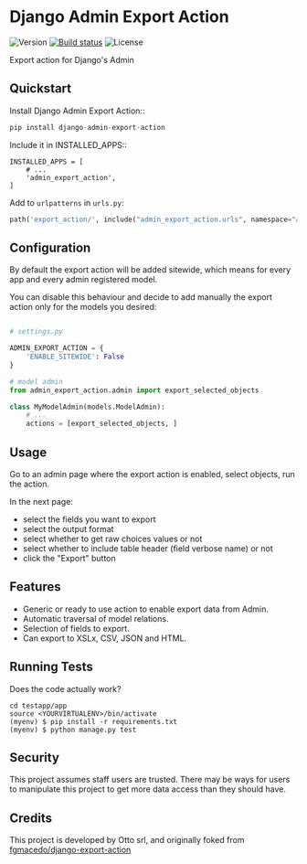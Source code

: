 # Django Admin Export Action


![Version](https://img.shields.io/github/v/tag/otto-torino/django-admin-export-action?label=version)
[![Build status](https://travis-ci.com/otto-torino/django-admin-export-action.svg?branch=master)](https://travis-ci.com/github/otto-torino/django-admin-export-action)
![License](https://img.shields.io/pypi/l/django-admin-export-action)

Export action for Django's Admin

## Quickstart

Install Django Admin Export Action::

``` python
pip install django-admin-export-action
```

Include it in INSTALLED_APPS::

```
INSTALLED_APPS = [
    # ...
    'admin_export_action',
]
```

Add to `urlpatterns` in `urls.py`:

``` python 
path('export_action/', include("admin_export_action.urls", namespace="admin_export_action")),
```

## Configuration

By default the export action will be added sitewide, which means for every app and every admin registered model.

You can disable this behaviour and decide to add manually the export action only for the models you desired:

``` python

# settings.py

ADMIN_EXPORT_ACTION = {
    'ENABLE_SITEWIDE': False
}

# model admin
from admin_export_action.admin import export_selected_objects

class MyModelAdmin(models.ModelAdmin):
    # ...
    actions = [export_selected_objects, ]

```

## Usage

Go to an admin page where the export action is enabled, select objects, run the action.

In the next page:
- select the fields you want to export
- select the output format
- select whether to get raw choices values or not
- select whether to include table header (field verbose name) or not
- click the "Export" button

## Features

* Generic or ready to use action to enable export data from Admin.
* Automatic traversal of model relations.
* Selection of fields to export.
* Can export to XSLx, CSV, JSON and HTML.

## Running Tests

Does the code actually work?

    cd testapp/app
    source <YOURVIRTUALENV>/bin/activate
    (myenv) $ pip install -r requirements.txt
    (myenv) $ python manage.py test


## Security

This project assumes staff users are trusted. There may be ways for users to manipulate this project to get more data access than they should have.

## Credits

This project is developed by Otto srl, and originally foked from [fgmacedo/django-export-action](https://github.com/fgmacedo/django-export-action)
